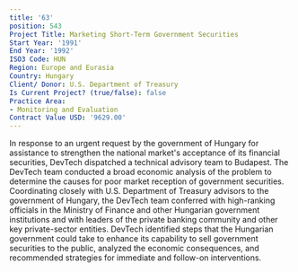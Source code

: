 ```yaml
---
title: '63'
position: 543
Project Title: Marketing Short-Term Government Securities
Start Year: '1991'
End Year: '1992'
ISO3 Code: HUN
Region: Europe and Eurasia
Country: Hungary
Client/ Donor: U.S. Department of Treasury
Is Current Project? (true/false): false
Practice Area:
- Monitoring and Evaluation
Contract Value USD: '9629.00'
---
```


In response to an urgent request by the government of Hungary for assistance to strengthen the national market's acceptance of its financial securities, DevTech dispatched a technical advisory team to Budapest. The DevTech team conducted a broad economic analysis of the problem to determine the causes for poor market reception of government securities. Coordinating closely with U.S. Department of Treasury advisors to the government of Hungary, the DevTech team conferred with high-ranking officials in the Ministry of Finance and other Hungarian government institutions and with leaders of the private banking community and other key private-sector entities. DevTech identified steps that the Hungarian government could take to enhance its capability to sell government securities to the public, analyzed the economic consequences, and recommended strategies for immediate and follow-on interventions.